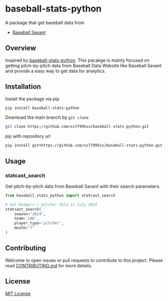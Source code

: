# baseball-stats-python

A package that get baseball data from

- [Baseball Savant](https://baseballsavant.mlb.com/)

## Overview

Inspired by [baseball-stats-python](https://github.com/ss77995ss/baseball-stats-python). This pacakge is mainly focused on getting pitch-by-pitch data from Baseball Data Website like Baseball Savant and provide a easy way to get data for analytics.

## Installation

Install the package via pip

```bash
pip install baseball-stats-python
```

Download the main branch by `git clone`

```bash
git clone https://github.com/ss77995ss/baseball-stats-python.git
```

pip with repository url

```bash
pip install git+https://github.com/ss77995ss/baseball-stats-python.git
```

## Usage

### statcast_search

Get pitch-by-pitch data from Baseball Savant with their search parameters.

```python
from baseball_stats_python import statcast_search

# Get Dodgers's pitcher data in July 2024
statcast_search(
    season="2024",
    team='LAD',
    player_type='pitcher',
    month="7"
)
```

## Contributing

Welcome to open issues or pull requests to contribute to this project. Please read [CONTRIBUTING.md](https://github.com/ss77995ss/baseball-stats-python/blob/main/CONTRIBUTING.md) for more details.

## License

[MIT License](https://github.com/ss77995ss/baseball-stats-python/blob/main/LICENSE)
